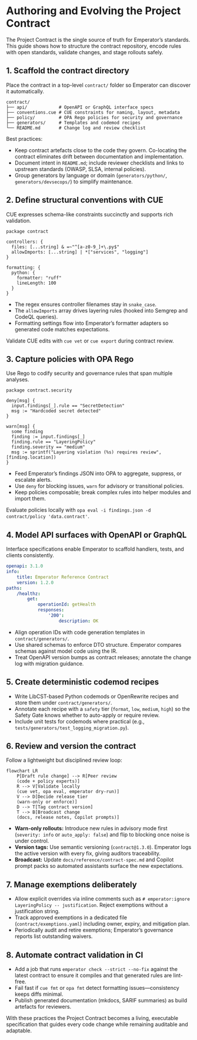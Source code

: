 # Authoring and Evolving the Project Contract

The Project Contract is the single source of truth for Emperator’s standards. This guide shows how to structure the contract repository, encode rules with open standards, validate changes, and stage rollouts safely.

## 1. Scaffold the contract directory

Place the contract in a top-level `contract/` folder so Emperator can discover it automatically.

```text
contract/
├── api/            # OpenAPI or GraphQL interface specs
├── conventions.cue # CUE constraints for naming, layout, metadata
├── policy/         # OPA Rego policies for security and governance
├── generators/     # Templates and codemod recipes
└── README.md       # Change log and review checklist
```

Best practices:

- Keep contract artefacts close to the code they govern. Co-locating the contract eliminates drift between documentation and implementation.
- Document intent in `README.md`; include reviewer checklists and links to upstream standards (OWASP, SLSA, internal policies).
- Group generators by language or domain (`generators/python/`, `generators/devsecops/`) to simplify maintenance.

## 2. Define structural conventions with CUE

CUE expresses schema-like constraints succinctly and supports rich validation.

```cue title="contract/conventions.cue"
package contract

controllers: {
  files: [...string] & =~"^[a-z0-9_]+\.py$"
  allowImports: [...string] | *["services", "logging"]
}

formatting: {
  python: {
    formatter: "ruff"
    lineLength: 100
  }
}
```

- The regex ensures controller filenames stay in `snake_case`.
- The `allowImports` array drives layering rules (hooked into Semgrep and CodeQL queries).
- Formatting settings flow into Emperator’s formatter adapters so generated code matches expectations.

Validate CUE edits with `cue vet` or `cue export` during contract review.

## 3. Capture policies with OPA Rego

Use Rego to codify security and governance rules that span multiple analyses.

```rego title="contract/policy/rules.rego"
package contract.security

deny[msg] {
  input.findings[_].rule == "SecretDetection"
  msg := "Hardcoded secret detected"
}

warn[msg] {
  some finding
  finding := input.findings[_]
  finding.rule == "LayeringPolicy"
  finding.severity == "medium"
  msg := sprintf("Layering violation (%s) requires review", [finding.location])
}
```

- Feed Emperator’s findings JSON into OPA to aggregate, suppress, or escalate alerts.
- Use `deny` for blocking issues, `warn` for advisory or transitional policies.
- Keep policies composable; break complex rules into helper modules and import them.

Evaluate policies locally with `opa eval -i findings.json -d contract/policy 'data.contract'`.

## 4. Model API surfaces with OpenAPI or GraphQL

Interface specifications enable Emperator to scaffold handlers, tests, and clients consistently.

```yaml title="contract/api/openapi.yaml"
openapi: 3.1.0
info:
	title: Emperator Reference Contract
	version: 1.2.0
paths:
	/healthz:
		get:
			operationId: getHealth
			responses:
				'200':
					description: OK
```

- Align operation IDs with code generation templates in `contract/generators/`.
- Use shared schemas to enforce DTO structure. Emperator compares schemas against model code using the IR.
- Treat OpenAPI version bumps as contract releases; annotate the change log with migration guidance.

## 5. Create deterministic codemod recipes

- Write LibCST-based Python codemods or OpenRewrite recipes and store them under `contract/generators/`.
- Annotate each recipe with a `safety` tier (`format`, `low`, `medium`, `high`) so the Safety Gate knows whether to auto-apply or require review.
- Include unit tests for codemods where practical (e.g., `tests/generators/test_logging_migration.py`).

## 6. Review and version the contract

Follow a lightweight but disciplined review loop:

```mermaid
flowchart LR
	P[Draft rule change] --> R[Peer review
	(code + policy experts)]
	R --> V[Validate locally
	(cue vet, opa eval, emperator dry-run)]
	V --> D[Decide release tier
	(warn-only or enforce)]
	D --> T[Tag contract version]
	T --> B[Broadcast change
	(docs, release notes, Copilot prompts)]
```

- **Warn-only rollouts:** Introduce new rules in advisory mode first (`severity: info` or `auto_apply: false`) and flip to blocking once noise is under control.
- **Version tags:** Use semantic versioning (`contract@1.3.0`). Emperator logs the active version with every fix, giving auditors traceability.
- **Broadcast:** Update `docs/reference/contract-spec.md` and Copilot prompt packs so automated assistants surface the new expectations.

## 7. Manage exemptions deliberately

- Allow explicit overrides via inline comments such as `# emperator:ignore LayeringPolicy -- justification`. Reject exemptions without a justification string.
- Track approved exemptions in a dedicated file (`contract/exemptions.yaml`) including owner, expiry, and mitigation plan.
- Periodically audit and retire exemptions; Emperator’s governance reports list outstanding waivers.

## 8. Automate contract validation in CI

- Add a job that runs `emperator check --strict --no-fix` against the latest contract to ensure it compiles and that generated rules are lint-free.
- Fail fast if `cue fmt` or `opa fmt` detect formatting issues—consistency keeps diffs minimal.
- Publish generated documentation (mkdocs, SARIF summaries) as build artefacts for reviewers.

With these practices the Project Contract becomes a living, executable specification that guides every code change while remaining auditable and adaptable.
